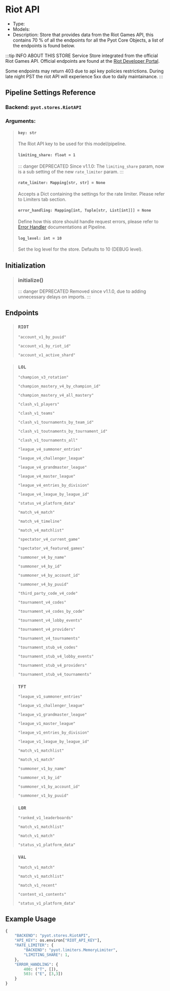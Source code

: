 # Riot API

- Type: <Badge text="Pyot Service" vertical="middle" />
- Models: <Badge text="LOL" type="error" vertical="middle" /> <Badge text="TFT" type="error" vertical="middle" /> <Badge text="LOR" type="error" vertical="middle" /> <Badge text="VAL" type="error" vertical="middle" /> <Badge text="RIOT" type="error" vertical="middle" />
- Description: Store that provides data from the Riot Games API, this contains 70 % of all the endpoints for all the Pyot Core Objects, a list of the endpoints is found below. 

:::tip INFO ABOUT THIS STORE
Service Store integrated from the official Riot Games API. Official endpoints are found at the [Riot Developer Portal](https://developer.riotgames.com/). 

Some endpoints may return 403 due to api key policies restrictions. During late night PST the riot API will experience 5xx due to daily maintainance.
:::

## Pipeline Settings Reference
### Backend: `pyot.stores.RiotAPI`
### Arguments:
> #### `key: str`
> The Riot API key to be used for this model/pipeline.
>
> #### `limiting_share: float = 1`
> ::: danger DEPRECATED
> Since v1.1.0: The `limiting_share` param, now is a sub setting of the new `rate_limiter` param.
> :::
> #### `rate_limiter: Mapping[str, str] = None`
> Accepts a Dict containing the settings for the rate limiter. Please refer to Limiters tab section.
>
> #### `error_handling: Mapping[int, Tuple[str, List[int]]] = None`
> Define how this store should handle request errors, please refer to [Error Handler](/pipeline/handler.html) documentations at Pipeline.
>
> #### `log_level: int = 10`
> Set the log level for the store. Defaults to 10 (DEBUG level).

## Initialization

> ### initialize() <Badge text="function" type="error" vertical="middle"/> <Badge text="awaitable" type="error" vertical="middle"/>
>::: danger DEPRECATED
>Removed since v1.1.0, due to adding unnecessary delays on imports.
>:::

## Endpoints

> ### `RIOT` <Badge text="Model" type="warning" vertical="middle" /> <Badge text="Global" type="error" vertical="middle" />
>`"account_v1_by_puuid"`
>
>`"account_v1_by_riot_id"`
>
>`"account_v1_active_shard"`

> ### `LOL` <Badge text="Model" type="warning" vertical="middle" />
>`"champion_v3_rotation"`
>
>`"champion_mastery_v4_by_champion_id"`
>
>`"champion_mastery_v4_all_mastery"`
>
>`"clash_v1_players"`
>
>`"clash_v1_teams"`
>
>`"clash_v1_tournaments_by_team_id"`
>
>`"clash_v1_toutnaments_by_tournament_id"`
>
>`"clash_v1_tournaments_all"`
>
>`"league_v4_summoner_entries"`
>
>`"league_v4_challenger_league"`
>
>`"league_v4_grandmaster_league"`
>
>`"league_v4_master_league"`
>
>`"league_v4_entries_by_division"`
>
>`"league_v4_league_by_league_id"`
>
>`"status_v4_platform_data"`
>
>`"match_v4_match"`
>
>`"match_v4_timeline"`
>
>`"match_v4_matchlist"`
>
>`"spectator_v4_current_game"`
>
>`"spectator_v4_featured_games"`
>
>`"summoner_v4_by_name"`
>
>`"summoner_v4_by_id"`
>
>`"summoner_v4_by_account_id"`
>
>`"summoner_v4_by_puuid"`
>
>`"third_party_code_v4_code"`
>
>`"tournament_v4_codes"`
>
>`"tournament_v4_codes_by_code"`
>
>`"tournament_v4_lobby_events"`
>
>`"tournament_v4_providers"`
>
>`"tournament_v4_tournaments"`
>
>`"tournament_stub_v4_codes"`
>
>`"tournament_stub_v4_lobby_events"`
>
>`"tournament_stub_v4_providers"`
>
>`"tournament_stub_v4_tournaments"`


> ### `TFT` <Badge text="Model" type="warning" vertical="middle" />
>`"league_v1_summoner_entries"`
>
>`"league_v1_challenger_league"`
>
>`"league_v1_grandmaster_league"`
>
>`"league_v1_master_league"`
>
>`"league_v1_entries_by_division"`
>
>`"league_v1_league_by_league_id"`
>
>`"match_v1_matchlist"`
>
>`"match_v1_match"`
>
>`"summoner_v1_by_name"`
>
>`"summoner_v1_by_id"`
>
>`"summoner_v1_by_account_id"`
>
>`"summoner_v1_by_puuid"`

> ### `LOR` <Badge text="Model" type="warning" vertical="middle" />
>`"ranked_v1_leaderboards"`
>
>`"match_v1_matchlist"`
>
>`"match_v1_match"`
>
>`"status_v1_platform_data"`

> ### `VAL` <Badge text="Model" type="warning" vertical="middle" />
>`"match_v1_match"`
>
>`"match_v1_matchlist"`
>
>`"match_v1_recent"`
>
>`"content_v1_contents"`
>
>`"status_v1_platform_data"`

## Example Usage

```python
{
    "BACKEND": "pyot.stores.RiotAPI",
    "API_KEY": os.environ["RIOT_API_KEY"],
    "RATE_LIMITER": {
        "BACKEND": "pyot.limiters.MemoryLimiter",
        "LIMITING_SHARE": 1,
    },
    "ERROR_HANDLING": {
        400: ("T", []),
        503: ("E", [3,3])
    }
}
```